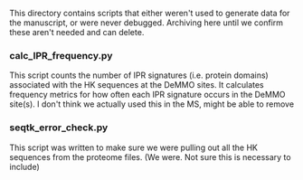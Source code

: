 This directory contains scripts that either weren't used to generate data for the manuscript, or were never debugged. Archiving here until we confirm these aren't needed and can delete.

### calc_IPR_frequency.py
This script counts the number of IPR signatures (i.e. protein domains) associated with the HK sequences at the DeMMO sites. It calculates frequency metrics for how often each IPR signature occurs in the DeMMO site(s).
I don't think we actually used this in the MS, might be able to remove

### seqtk_error_check.py
This script was written to make sure we were pulling out all the HK sequences from the proteome files. (We were. Not sure this is necessary to include)
